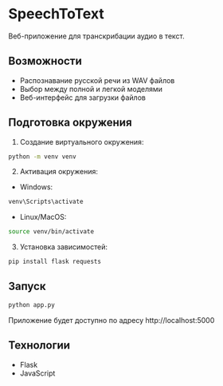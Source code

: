 # SpeechToText

Веб-приложение для транскрибации аудио в текст.

## Возможности
- Распознавание русской речи из WAV файлов  
- Выбор между полной и легкой моделями
- Веб-интерфейс для загрузки файлов

## Подготовка окружения

1. Создание виртуального окружения:
```bash
python -m venv venv
```

2. Активация окружения:
- Windows:
```bash
venv\Scripts\activate
```
- Linux/MacOS:
```bash
source venv/bin/activate
```

3. Установка зависимостей:
```bash
pip install flask requests
```

## Запуск
```bash
python app.py
```
Приложение будет доступно по адресу http://localhost:5000

## Технологии
- Flask
- JavaScript